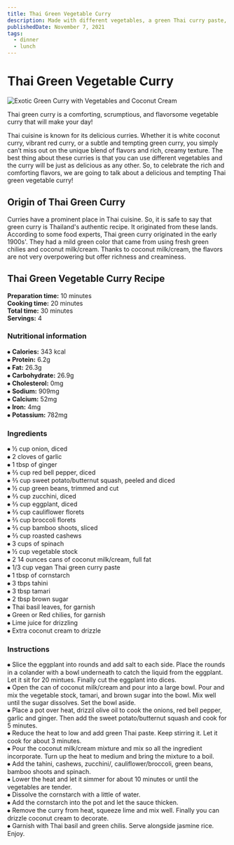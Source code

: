 ```yaml
---
title: Thai Green Vegetable Curry
description: Made with different vegetables, a green Thai curry paste, creamy coconut milk/cream. This curry is a feast for your eyes!
publishedDate: November 7, 2021
tags:
  - dinner
  - lunch
---
```


# Thai Green Vegetable Curry

![Exotic Green Curry with Vegetables and Coconut Cream](/greencurry.jpg "image")

Thai green curry is a comforting, scrumptious, and flavorsome vegetable curry that will make your day!

Thai cuisine is known for its delicious curries. Whether it is white coconut curry, vibrant red curry, or a subtle and tempting green curry, you simply can’t miss out on the unique blend of flavors and rich, creamy texture. The best thing about these curries is that you can use different vegetables and the curry will be just as delicious as any other. So, to celebrate the rich and comforting flavors, we are going to talk about a delicious and tempting Thai green vegetable curry!

## Origin of Thai Green Curry

Curries have a prominent place in Thai cuisine. So, it is safe to say that green curry is Thailand's authentic recipe. It originated from these lands. According to some food experts, Thai green curry originated in the early 1900s'. They had a mild green color that came from using fresh green chilies and coconut milk/cream. Thanks to coconut milk/cream, the flavors are not very overpowering but offer richness and creaminess.

## Thai Green Vegetable Curry Recipe

**Preparation time:** 10 minutes  
**Cooking time:** 20 minutes  
**Total time:** 30 minutes  
**Servings:** 4

### Nutritional information

⦁ **Calories:** 343 kcal  
⦁ **Protein:** 6.2g  
⦁ **Fat:** 26.3g  
⦁ **Carbohydrate:** 26.9g  
⦁ **Cholesterol:** 0mg  
⦁ **Sodium:** 909mg  
⦁ **Calcium:** 52mg  
⦁ **Iron:** 4mg  
⦁ **Potassium:** 782mg

### Ingredients

⦁ ½ cup onion, diced  
⦁ 2 cloves of garlic  
⦁ 1 tbsp of ginger  
⦁ ⅔ cup red bell pepper, diced  
⦁ ⅔ cup sweet potato/butternut squash, peeled and diced  
⦁ ½ cup green beans, trimmed and cut  
⦁ ⅔ cup zucchini, diced  
⦁ ⅔ cup eggplant, diced  
⦁ ⅔ cup cauliflower florets  
⦁ ⅔ cup broccoli florets  
⦁ ⅔ cup bamboo shoots, sliced  
⦁ ⅔ cup roasted cashews  
⦁ 3 cups of spinach  
⦁ ½ cup vegetable stock  
⦁ 2 14 ounces cans of coconut milk/cream, full fat  
⦁ 1/3 cup vegan Thai green curry paste  
⦁ 1 tbsp of cornstarch  
⦁ 3 tbps tahini  
⦁ 3 tbsp tamari  
⦁ 2 tbsp brown sugar  
⦁ Thai basil leaves, for garnish  
⦁ Green or Red chilies, for garnish  
⦁ Lime juice for drizzling  
⦁ Extra coconut cream to drizzle

### Instructions

⦁ Slice the eggplant into rounds and add salt to each side. Place the rounds in a colander with a bowl underneath to catch the liquid from the eggplant. Let it sit for 20 mintues. Finally cut the eggplant into dices.  
⦁ Open the can of coconut milk/cream and pour into a large bowl. Pour and mix the vegetable stock, tamari, and brown sugar into the bowl. Mix well until the sugar dissolves. Set the bowl aside.  
⦁ Place a pot over heat, drizzil olive oil to cook the onions, red bell pepper, garlic and ginger. Then add the sweet potato/butternut squash and cook for 5 minutes.  
⦁ Reduce the heat to low and add green Thai paste. Keep stirring it. Let it cook for about 3 minutes.  
⦁ Pour the coconut milk/cream mixture and mix so all the ingredient incorporate. Turn up the heat to medium and bring the mixture to a boil.  
⦁ Add the tahini, cashews, zucchini/, cauliflower/broccoli, green beans, bamboo shoots and spinach.  
⦁ Lower the heat and let it simmer for about 10 minutes or until the vegetables are tender.  
⦁ Dissolve the cornstarch with a little of water.  
⦁ Add the cornstarch into the pot and let the sauce thicken.  
⦁ Remove the curry from heat, squeeze lime and mix well. Finally you can drizzle coconut cream to decorate.  
⦁ Garnish with Thai basil and green chilis. Serve alongside jasmine rice. Enjoy.
